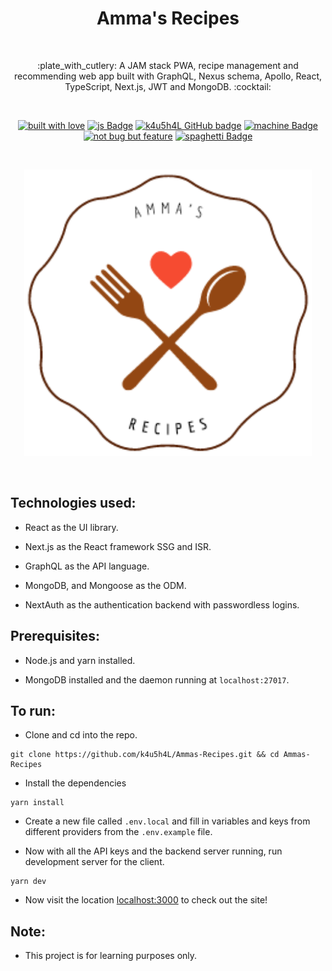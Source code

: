 <h1 align="center">Amma's Recipes</h1></br>

<p align="center">
:plate_with_cutlery:  A JAM stack PWA, recipe management and recommending web app built with GraphQL, Nexus schema, Apollo, React, TypeScript, Next.js, JWT and MongoDB. :cocktail:
</p>
<br>

<p align="center">
  <a href="#"><img alt="built with love" src="https://forthebadge.com/images/badges/built-with-love.svg"/></a>
  <a href="#"><img alt="js Badge" src="https://forthebadge.com/images/badges/made-with-typescript.svg"/></a>
  <a href="https://github.com/k4u5h4L"><img alt="k4u5h4L GitHub badge" height="37" src="https://badgen.net/badge/GitHub/k4u5h4L?icon=github&color=24292e"/></a>
  <a href="#"><img alt="machine Badge" height="37" src="https://forthebadge.com/images/badges/works-on-my-machine.svg"/></a>
  <a href="#"><img alt="not bug but feature" height="37" src="https://forthebadge.com/images/badges/not-a-bug-a-feature.svg"/></a>
  <a href="#"><img alt="spaghetti Badge" src="https://forthebadge.com/images/badges/contains-tasty-spaghetti-code.svg"/></a>
</p>

<br>
<p align="center">
<img width="460px" src="assets/logo.png" alt="amma's recipe"></img>
</p><br>

## Technologies used:

-   React as the UI library.

-   Next.js as the React framework SSG and ISR.

-   GraphQL as the API language.

-   MongoDB, and Mongoose as the ODM.

-   NextAuth as the authentication backend with passwordless logins.

## Prerequisites:

-   Node.js and yarn installed.

-   MongoDB installed and the daemon running at `localhost:27017`.

## To run:

-   Clone and cd into the repo.

```
git clone https://github.com/k4u5h4L/Ammas-Recipes.git && cd Ammas-Recipes
```

-   Install the dependencies

```
yarn install
```

-   Create a new file called `.env.local` and fill in variables and keys from different providers from the `.env.example` file.

-   Now with all the API keys and the backend server running, run development server for the client.

```
yarn dev
```

-   Now visit the location [localhost:3000](http://localhost:3000) to check out the site!

## Note:

-   This project is for learning purposes only.

<!-- -   Any contribution is welcome. You may fork the repo and issue a PR. -->
